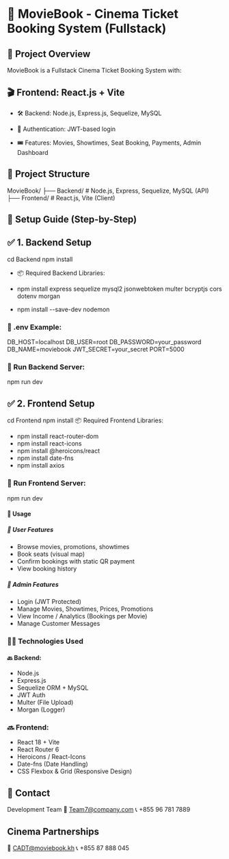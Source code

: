 # 🎥 MovieBook - Cinema Ticket Booking System (Fullstack)
## 📄 Project Overview
MovieBook is a Fullstack Cinema Ticket Booking System with:

## 🎬 Frontend: React.js + Vite

- 🛠️ Backend: Node.js, Express.js, Sequelize, MySQL

- 🔐 Authentication: JWT-based login

- 🎟️ Features: Movies, Showtimes, Seat Booking, Payments, Admin Dashboard

## 📁 Project Structure
MovieBook/
├── Backend/     # Node.js, Express, Sequelize, MySQL (API)
├── Frontend/    # React.js, Vite (Client)

## 🚀 Setup Guide (Step-by-Step)
## ✅ 1. Backend Setup
cd Backend
npm install
- 📦 Required Backend Libraries:

- npm install express sequelize mysql2 jsonwebtoken multer bcryptjs cors dotenv morgan
- npm install --save-dev nodemon
### 🔑 .env Example:
DB_HOST=localhost
DB_USER=root
DB_PASSWORD=your_password
DB_NAME=moviebook
JWT_SECRET=your_secret
PORT=5000

### 🏃 Run Backend Server:
npm run dev
##  ✅ 2. Frontend Setup

cd Frontend
npm install
📦 Required Frontend Libraries:
- npm install react-router-dom
- npm install react-icons
- npm install @heroicons/react
- npm install date-fns
- npm install axios
### 🏃 Run Frontend Server:
npm run dev
#### 🔨 Usage
##### 👤 User Features
- Browse movies, promotions, showtimes
- Book seats (visual map)
- Confirm bookings with static QR payment
- View booking history

##### 🔑 Admin Features
- Login (JWT Protected)
- Manage Movies, Showtimes, Prices, Promotions
- View Income / Analytics (Bookings per Movie)
- Manage Customer Messages

### 🧑‍💻 Technologies Used
#### 🔙 Backend:
- Node.js
- Express.js
- Sequelize ORM + MySQL
- JWT Auth
- Multer (File Upload)
- Morgan (Logger)
### 🔜 Frontend:
- React 18 + Vite
- React Router 6
- Heroicons / React-Icons
- Date-fns (Date Handling)
- CSS Flexbox & Grid (Responsive Design)

## 📨 Contact
Development Team
📧 Team7@company.com
📞 +855 96 781 7889

## Cinema Partnerships
📧 CADT@moviebook.kh
📞 +855 87 888 045

